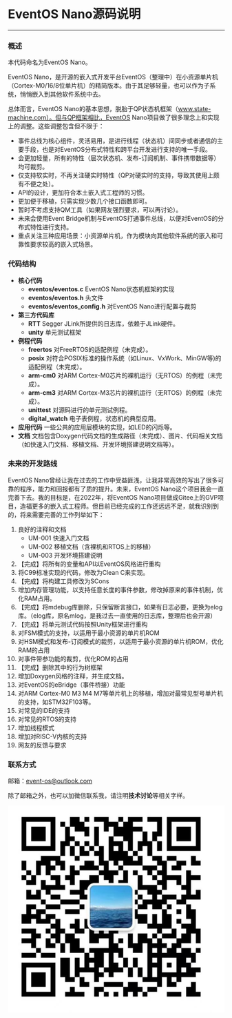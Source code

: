 # EventOS Nano源码说明
-------
### 概述
本代码命名为EventOS Nano。

EventOS Nano，是开源的嵌入式开发平台EventOS（整理中）在小资源单片机（Cortex-M0/16/8位单片机）的精简版本。由于其足够轻量，也可以作为子系统，悄悄嵌入到其他软件系统中去。

总体而言，EventOS Nano的基本思想，脱胎于QP状态机框架（www.state-machine.com）。但与QP框架相比，EventOS Nano项目做了很多理念上和实现上的调整。这些调整包含但不限于：
+ 事件总线为核心组件，灵活易用，是进行线程（状态机）间同步或者通信的主要手段，也是对EventOS分布式特性和跨平台开发进行支持的唯一手段。
+ 会更加轻量，所有的特性（层次状态机、发布-订阅机制、事件携带数据等）均可裁剪。
+ 仅支持软实时，不再关注硬实时特性（QP对硬实时的支持，导致其使用上颇有不便之处）。
+ API的设计，更加符合本土嵌入式工程师的习惯。
+ 更加便于移植，只需实现少数几个接口函数即可。
+ 暂时不考虑支持QM工具（如果网友强烈要求，可以再讨论）。
+ 未来会使用Event Bridge机制与EventOS打通事件总线，以便对EventOS的分布式特性进行支持。
+ 重点关注三种应用场景：小资源单片机，作为模块向其他软件系统的嵌入和可靠性要求较高的嵌入式场景。

### 代码结构
+ **核心代码**
    + **eventos/eventos.c** EventOS Nano状态机框架的实现
    + **eventos/eventos.h** 头文件
    + **eventos/eventos_config.h** 对EventOS Nano进行配置与裁剪
+ **第三方代码库**
    + **RTT** Segger JLink所提供的日志库，依赖于JLink硬件。
    + **unity** 单元测试框架
+ **例程代码**
    + **freertos** 对FreeRTOS的适配例程（未完成）。
    + **posix** 对符合POSIX标准的操作系统（如Linux、VxWork、MinGW等)的适配例程（未完成）。
    + **arm-cm0** 对ARM Cortex-M0芯片的裸机运行（无RTOS）的例程（未完成）。
    + **arm-cm3** 对ARM Cortex-M3芯片的裸机运行（无RTOS）的例程（未完成）。
    + **unittest** 对源码进行的单元测试例程。
    + **digital_watch** 电子表例程，状态机的典型应用。
+ **应用代码**
一些公共的应用层模块的实现，如LED的闪烁等。
+ **文档**
文档包含Doxygen代码文档的生成路径（未完成）、图片、代码相关文档（如快速入门文档、移植文档、开发环境搭建说明文档等）。

### 未来的开发路线
EventOS Nano曾经让我在过去的工作中受益匪浅，让我非常高效的写出了很多可靠的程序，能力和回报都有了质的提升。未来，EventOS Nano这个项目我会一直完善下去。我的目标是，在2022年，将EventOS Nano项目做成Gitee上的GVP项目，造福更多的嵌入式工程师。但目前已经完成的工作还远远不足，就我识别到的，将来需要完善的工作列举如下：
1. 良好的注释和文档
    + UM-001 快速入门文档
    + UM-002 移植文档（含裸机和RTOS上的移植）
    + UM-003 开发环境搭建说明
1. 【完成】将所有的变量和API以EventOS风格进行重构
1. 将C99标准实现的代码，修改为Clean C来实现。
1. 【完成】将构建工具修改为SCons
1. 增加内存管理功能，以支持任意长度的事件参数，修改掉原来的事件机制，优化RAM占用。
1. 【完成】将mdebug库删除，只保留断言接口，如果有日志必要，更换为elog库。（elog库，原名mlog，是我过去一直使用的日志库，整理后也会开源）
1. 【完成】将单元测试代码按照Unity框架进行重构
1. 对FSM模式的支持，以适用于最小资源的单片机ROM
1. 对HSM模式和发布-订阅模式的裁剪，以适用于最小资源的单片机ROM，优化RAM的占用
1. 对事件带参功能的裁剪，优化ROM的占用
1. 【完成】删除其中的行为树框架
1. 增加Doxygen风格的注释，并生成文档。
1. 对EventOS的eBridge（事件桥接）功能
1. 对ARM Cortex-M0 M3 M4 M7等单片机上的移植，增加对最常见型号单片机的支持，如STM32F103等。
1. 对常见的IDE的支持
1. 对常见的RTOS的支持
1. 增加线程模式
1. 增加对RISC-V内核的支持
1. 网友的反馈与要求

### 联系方式
邮箱：event-os@outlook.com

除了邮箱之外，也可以加微信联系我，请注明**技术讨论**等相关字样。

![avatar](/documentation/figures/wechat.jpg)